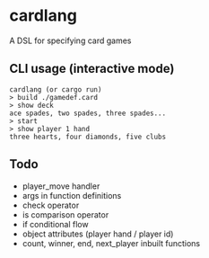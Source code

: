 # cardlang

A DSL for specifying card games

## CLI usage (interactive mode)
```
cardlang (or cargo run)
> build ./gamedef.card
> show deck
ace spades, two spades, three spades...
> start
> show player 1 hand
three hearts, four diamonds, five clubs
```

## Todo
- player_move handler
- args in function definitions
- check operator
- is comparison operator
- if conditional flow
- object attributes (player hand / player id)
- count, winner, end, next_player inbuilt functions